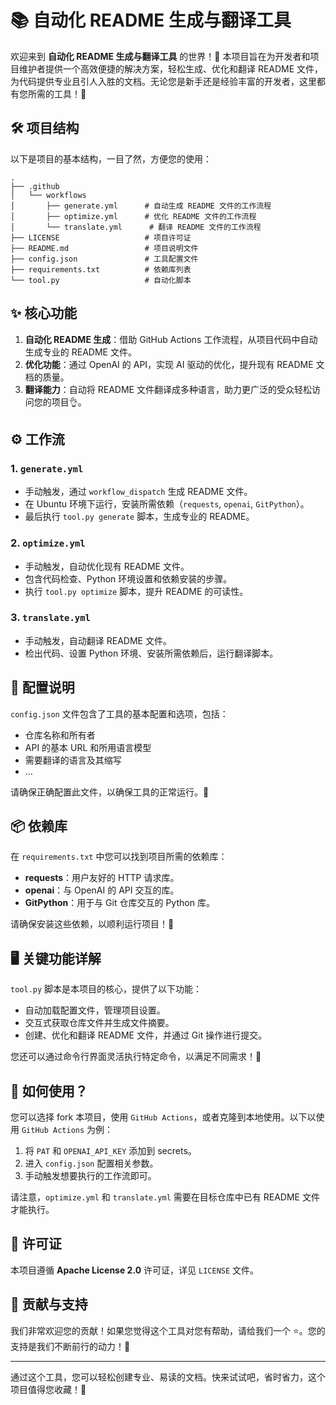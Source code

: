 # 📚 自动化 README 生成与翻译工具

欢迎来到 **自动化 README 生成与翻译工具** 的世界！🎉 本项目旨在为开发者和项目维护者提供一个高效便捷的解决方案，轻松生成、优化和翻译 README 文件，为代码提供专业且引人入胜的文档。无论您是新手还是经验丰富的开发者，这里都有您所需的工具！🌟

## 🛠️ 项目结构

以下是项目的基本结构，一目了然，方便您的使用：

```
.
├── .github
│   └── workflows
│       ├── generate.yml      # 自动生成 README 文件的工作流程
│       ├── optimize.yml      # 优化 README 文件的工作流程
│       └── translate.yml      # 翻译 README 文件的工作流程
├── LICENSE                   # 项目许可证
├── README.md                 # 项目说明文件
├── config.json               # 工具配置文件
├── requirements.txt          # 依赖库列表
└── tool.py                   # 自动化脚本
```

## ✨ 核心功能

1. **自动化 README 生成**：借助 GitHub Actions 工作流程，从项目代码中自动生成专业的 README 文件。
2. **优化功能**：通过 OpenAI 的 API，实现 AI 驱动的优化，提升现有 README 文档的质量。
3. **翻译能力**：自动将 README 文件翻译成多种语言，助力更广泛的受众轻松访问您的项目👌。

## ⚙️ 工作流

### 1. `generate.yml`
- 手动触发，通过 `workflow_dispatch` 生成 README 文件。
- 在 Ubuntu 环境下运行，安装所需依赖（`requests`, `openai`, `GitPython`）。
- 最后执行 `tool.py generate` 脚本，生成专业的 README。

### 2. `optimize.yml`
- 手动触发，自动优化现有 README 文件。
- 包含代码检查、Python 环境设置和依赖安装的步骤。
- 执行 `tool.py optimize` 脚本，提升 README 的可读性。

### 3. `translate.yml`
- 手动触发，自动翻译 README 文件。
- 检出代码、设置 Python 环境、安装所需依赖后，运行翻译脚本。

## 📝 配置说明

`config.json` 文件包含了工具的基本配置和选项，包括：
- 仓库名称和所有者
- API 的基本 URL 和所用语言模型
- 需要翻译的语言及其缩写
- …

请确保正确配置此文件，以确保工具的正常运行。🔑

## 📦 依赖库

在 `requirements.txt` 中您可以找到项目所需的依赖库：
- **requests**：用户友好的 HTTP 请求库。
- **openai**：与 OpenAI 的 API 交互的库。
- **GitPython**：用于与 Git 仓库交互的 Python 库。

请确保安装这些依赖，以顺利运行项目！🚀

## 🖥️ 关键功能详解

`tool.py` 脚本是本项目的核心，提供了以下功能：
- 自动加载配置文件，管理项目设置。
- 交互式获取仓库文件并生成文件摘要。
- 创建、优化和翻译 README 文件，并通过 Git 操作进行提交。

您还可以通过命令行界面灵活执行特定命令，以满足不同需求！🎈

## 🌸 如何使用？

您可以选择 fork 本项目，使用 `GitHub Actions`，或者克隆到本地使用。以下以使用 `GitHub Actions` 为例：

1. 将 `PAT` 和 `OPENAI_API_KEY` 添加到 secrets。
2. 进入 `config.json` 配置相关参数。
3. 手动触发想要执行的工作流即可。

请注意，`optimize.yml` 和 `translate.yml` 需要在目标仓库中已有 README 文件才能执行。

## 📜 许可证

本项目遵循 **Apache License 2.0** 许可证，详见 `LICENSE` 文件。

## 🤝 贡献与支持

我们非常欢迎您的贡献！如果您觉得这个工具对您有帮助，请给我们一个 ⭐️。您的支持是我们不断前行的动力！💪

---

通过这个工具，您可以轻松创建专业、易读的文档。快来试试吧，省时省力，这个项目值得您收藏！🌟